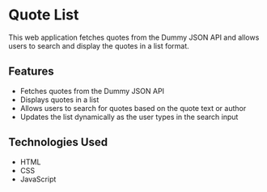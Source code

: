 # Quote List

This web application fetches quotes from the Dummy JSON API and allows users to search and display the quotes in a list format.

## Features

- Fetches quotes from the Dummy JSON API
- Displays quotes in a list
- Allows users to search for quotes based on the quote text or author
- Updates the list dynamically as the user types in the search input

## Technologies Used

- HTML
- CSS
- JavaScript

